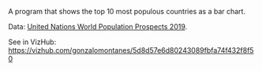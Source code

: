 A program that shows the top 10 most populous countries as a bar chart.

Data: [United Nations World Population Prospects 2019](https://gist.github.com/curran/0ac4077c7fc6390f5dd33bf5c06cb5ff).

See in VizHub: https://vizhub.com/gonzalomontanes/5d8d57e6d80243089fbfa74f432f8f50
